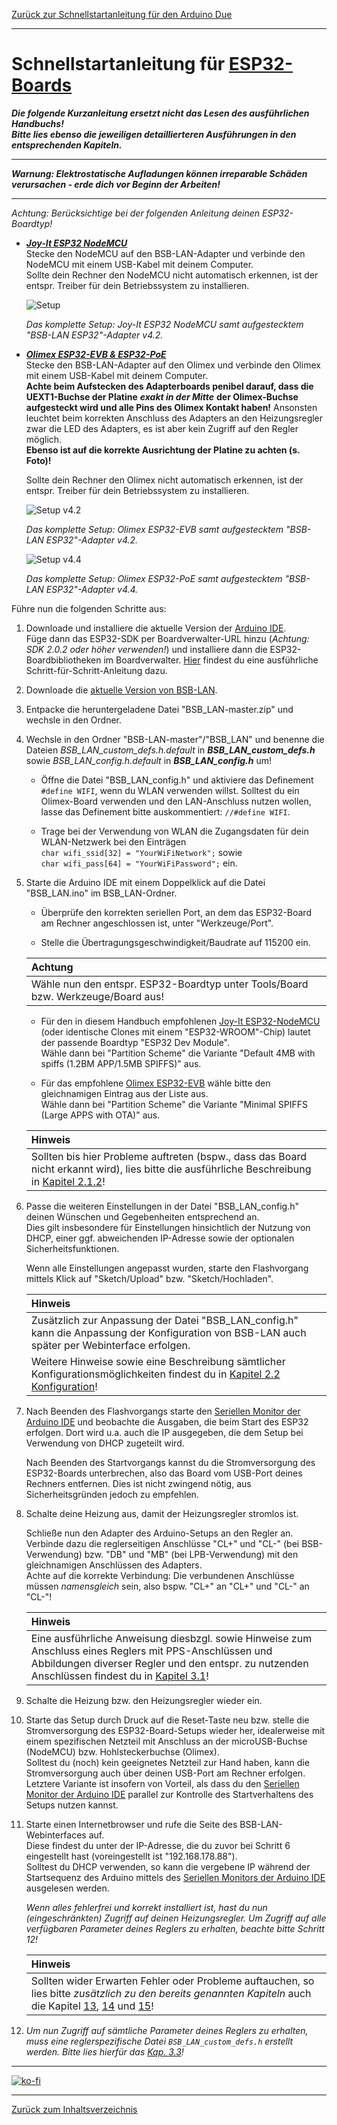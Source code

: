 [Zurück zur Schnellstartanleitung für den Arduino Due](SSA_DUE.md)    
    
---
    
# Schnellstartanleitung für [ESP32-Boards](kap01.md#13-esp32)
***Die folgende Kurzanleitung ersetzt nicht das Lesen des ausführlichen Handbuchs!***    
***Bitte lies ebenso die jeweiligen detaillierteren Ausführungen in den entsprechenden Kapiteln.*** 

---

***Warnung: Elektrostatische Aufladungen können irreparable Schäden verursachen - erde dich vor Beginn der Arbeiten!***

---  
   
*Achtung: Berücksichtige bei der folgenden Anleitung deinen ESP32-Boardtyp!*   

- ***[Joy-It ESP32 NodeMCU](kap01.md#1311-esp32-nodemcu-joy-it)***  
  Stecke den NodeMCU auf den BSB-LAN-Adapter und verbinde den NodeMCU mit einem USB-Kabel mit deinem Computer.  
  Sollte dein Rechner den NodeMCU nicht automatisch erkennen, ist der entspr. Treiber für dein Betriebssystem zu installieren.  

  ![Setup](assets/images/ESP32nodeMCU+Adapter.jpeg)
    
  *Das komplette Setup: Joy-It ESP32 NodeMCU samt aufgestecktem "BSB-LAN ESP32"-Adapter v4.2.*  

- ***[Olimex ESP32-EVB & ESP32-PoE](kap01.md#1312-esp32-olimex-esp32-evb--esp32-poe)***  
  Stecke den BSB-LAN-Adapter auf den Olimex und verbinde den Olimex mit einem USB-Kabel mit deinem Computer.  
  **Achte beim Aufstecken des Adapterboards penibel darauf, dass die UEXT1-Buchse der Platine** ***exakt in der Mitte*** **der Olimex-Buchse aufgesteckt wird und alle Pins des Olimex Kontakt haben!** Ansonsten leuchtet beim korrekten Anschluss des Adapters an den Heizungsregler zwar die LED des Adapters, es ist aber kein Zugriff auf den Regler möglich.  
  **Ebenso ist auf die korrekte Ausrichtung der Platine zu achten (s. Foto)!**
  
  Sollte dein Rechner den Olimex nicht automatisch erkennen, ist der entspr. Treiber für dein Betriebssystem zu installieren.  

  ![Setup v4.2](assets/images/OlimexESP32EVB_v42_small.jpg)
    
  *Das komplette Setup: Olimex ESP32-EVB samt aufgestecktem "BSB-LAN ESP32"-Adapter v4.2.*  
  
  ![Setup v4.4](assets/images/OlimexESP32PoE_v44_small.jpg)  
  
  *Das komplette Setup: Olimex ESP32-PoE samt aufgestecktem "BSB-LAN ESP32"-Adapter v4.4.*
  
Führe nun die folgenden Schritte aus:  
  
1. Downloade und installiere die aktuelle Version der [Arduino IDE](https://www.arduino.cc/en/Main/Software).  
   Füge dann das ESP32-SDK per Boardverwalter-URL hinzu (*Achtung: SDK 2.0.2 oder höher verwenden!*) und installiere dann die ESP32-Boardbibliotheken im Boardverwalter. [Hier](kap12.md#1212-esp32) findest du eine ausführliche Schritt-für-Schritt-Anleitung dazu.    
   
2. Downloade die [aktuelle Version von BSB-LAN](https://github.com/fredlcore/bsb_lan/archive/master.zip).  

3. Entpacke die heruntergeladene Datei "BSB_LAN-master.zip" und wechsle in den Ordner.  

4. Wechsle in den Ordner "BSB-LAN-master"/"BSB_LAN" und benenne die Dateien *BSB_LAN_custom_defs.h.default* in ***BSB_LAN_custom_defs.h*** sowie  *BSB_LAN_config.h.default* in ***BSB_LAN_config.h*** um!    

   - Öffne die Datei "BSB_LAN_config.h" und aktiviere das Definement `#define WIFI`, wenn du WLAN verwenden willst. Solltest du ein Olimex-Board verwenden und den LAN-Anschluss nutzen wollen, lasse das Definement bitte auskommentiert: `//#define WIFI`.   
    
   - Trage bei der Verwendung von WLAN die Zugangsdaten für dein WLAN-Netzwerk bei den Einträgen  
    `char wifi_ssid[32] = "YourWiFiNetwork";` sowie  
    `char wifi_pass[64] = "YourWiFiPassword";` ein.  

5. Starte die Arduino IDE mit einem Doppelklick auf die Datei "BSB_LAN.ino" im BSB_LAN-Ordner.  

   - Überprüfe den korrekten seriellen Port, an dem das ESP32-Board am Rechner angeschlossen ist, unter "Werkzeuge/Port".  
   
   - Stelle die Übertragungsgeschwindigkeit/Baudrate auf 115200 ein.  
   
    | Achtung |
    |:--------|
    | Wähle nun den entspr. ESP32-Boardtyp unter Tools/Board bzw. Werkzeuge/Board aus! |  
   
   - Für den in diesem Handbuch empfohlenen [Joy-It ESP32-NodeMCU](kap01.md#1311-esp32-nodemcu-joy-it) (oder identische Clones mit einem "ESP32-WROOM"-Chip) lautet der passende Boardtyp "ESP32 Dev Module". <br> Wähle dann bei "Partition Scheme" die Variante "Default 4MB with spiffs (1.2BM APP/1.5MB SPIFFS)" aus.    
   
   - Für das empfohlene [Olimex ESP32-EVB](kap01.md#1312-esp32-olimex-esp32-evb) wähle bitte den gleichnamigen Eintrag aus der Liste aus. <br> Wähle dann bei "Partition Scheme" die Variante "Minimal SPIFFS (Large APPS with OTA)" aus.  
   
   | Hinweis |
   |:--------|
   | Sollten bis hier Probleme auftreten (bspw., dass das Board nicht erkannt wird), lies bitte die ausführliche Beschreibung in [Kapitel 2.1.2](kap02.md#212-installation-auf-dem-esp32)! |    

6. Passe die weiteren Einstellungen in der Datei "BSB_LAN_config.h" deinen Wünschen und Gegebenheiten entsprechend an.  
   Dies gilt insbesondere für Einstellungen hinsichtlich der Nutzung von DHCP, einer ggf. abweichenden IP-Adresse sowie der optionalen Sicherheitsfunktionen.   
   
   Wenn alle Einstellungen angepasst wurden, starte den Flashvorgang mittels Klick auf "Sketch/Upload" bzw. "Sketch/Hochladen".  

   | Hinweis |
   |:--------|
   | Zusätzlich zur Anpassung der Datei "BSB_LAN_config.h" kann die Anpassung der Konfiguration von BSB-LAN auch später per Webinterface erfolgen. | 
   | Weitere Hinweise sowie eine Beschreibung sämtlicher Konfigurationsmöglichkeiten findest du in [Kapitel 2.2 Konfiguration](kap02.md#22-konfiguration)! |   
  
7. Nach Beenden des Flashvorgangs starte den [Seriellen Monitor der Arduino IDE](kap12.md#122-serieller-monitor) und beobachte die Ausgaben, die beim Start des ESP32 erfolgen. Dort wird u.a. auch die IP ausgegeben, die dem Setup bei Verwendung von DHCP zugeteilt wird.  

   Nach Beenden des Startvorgangs kannst du die Stromversorgung des ESP32-Boards unterbrechen, also das Board vom USB-Port deines Rechners entfernen. Dies ist nicht zwingend nötig, aus Sicherheitsgründen jedoch zu empfehlen.  

8. Schalte deine Heizung aus, damit der Heizungsregler stromlos ist.  
  
   Schließe nun den Adapter des Arduino-Setups an den Regler an. Verbinde dazu die reglerseitigen Anschlüsse "CL+" und "CL-" (bei BSB-Verwendung) bzw. "DB" und "MB" (bei LPB-Verwendung) mit den gleichnamigen Anschlüssen des Adapters.  
   Achte auf die korrekte Verbindung: Die verbundenen Anschlüsse müssen *namensgleich* sein, also bspw. "CL+" an "CL+" und "CL-" an "CL-"!   
  
   | Hinweis |
   |:--------|
   | Eine ausführliche Anweisung diesbzgl. sowie Hinweise zum Anschluss eines Reglers mit PPS-Anschlüssen und Abbildungen diverser Regler und den entspr. zu nutzenden Anschlüssen findest du in [Kapitel 3.1](kap03.md#31-anschluss-des-adapters)! |  
   
9. Schalte die Heizung bzw. den Heizungsregler wieder ein.  

10. Starte das Setup durch Druck auf die Reset-Taste neu bzw. stelle die Stromversorgung des ESP32-Board-Setups wieder her, idealerweise mit einem spezifischen Netzteil mit Anschluss an der microUSB-Buchse (NodeMCU) bzw. Hohlsteckerbuchse (Olimex).  
    Solltest du (noch) kein geeignetes Netzteil zur Hand haben, kann die Stromversorgung auch über deinen USB-Port am Rechner erfolgen.  
    Letztere Variante ist insofern von Vorteil, als dass du den [Seriellen Monitor der Arduino IDE](kap12.md#122-serieller-monitor) parallel zur Kontrolle des Startverhaltens des Setups nutzen kannst.  

11. Starte einen Internetbrowser und rufe die Seite des BSB-LAN-Webinterfaces auf.  
    Diese findest du unter der IP-Adresse, die du zuvor bei Schritt 6 eingestellt hast (voreingestellt ist "192.168.178.88").  
    Solltest du DHCP verwenden, so kann die vergebene IP während der Startsequenz des Arduino mittels des [Seriellen Monitors der Arduino IDE](kap12.md#122-serieller-monitor) ausgelesen werden.   

    *Wenn alles fehlerfrei und korrekt installiert ist, hast du nun (eingeschränkten) Zugriff auf deinen Heizungsregler. Um Zugriff auf alle verfügbaren Parameter deines Reglers zu erhalten, beachte bitte Schritt 12!* 
    
    | Hinweis |
    |:--------|
    | Sollten wider Erwarten Fehler oder Probleme auftauchen, so lies bitte *zusätzlich zu den bereits genannten Kapiteln* auch die Kapitel [13](kap13.md), [14](kap14.md) und [15](kap15.md)! |  
  
12. *Um nun Zugriff auf sämtliche Parameter deines Reglers zu erhalten, muss eine reglerspezifische Datei `BSB_LAN_custom_defs.h` erstellt werden. Bitte lies hierfür das [Kap. 3.3](kap03.md#33-reglerspezifische-parameterliste-erstellen)!*     

    
---

[![ko-fi](https://ko-fi.com/img/githubbutton_sm.svg)](https://ko-fi.com/U6U5NPB51)    

---
    

     
     
[Zurück zum Inhaltsverzeichnis](inhaltsverzeichnis.md)  
